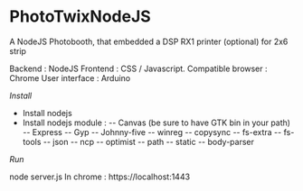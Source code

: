 PhotoTwixNodeJS
===============

A NodeJS Photobooth, that embedded a DSP RX1 printer (optional) for 2x6 strip

Backend : NodeJS
Frontend : CSS / Javascript.
Compatible browser : Chrome
User interface : Arduino

*Install*

- Install nodejs
- Install nodejs module :
-- Canvas (be sure to have GTK bin in your path)
-- Express
-- Gyp
-- Johnny-five
-- winreg
-- copysync
-- fs-extra
-- fs-tools
-- json
-- ncp
-- optimist
-- path
-- static
-- body-parser

*Run*

node server.js
In chrome : https://localhost:1443